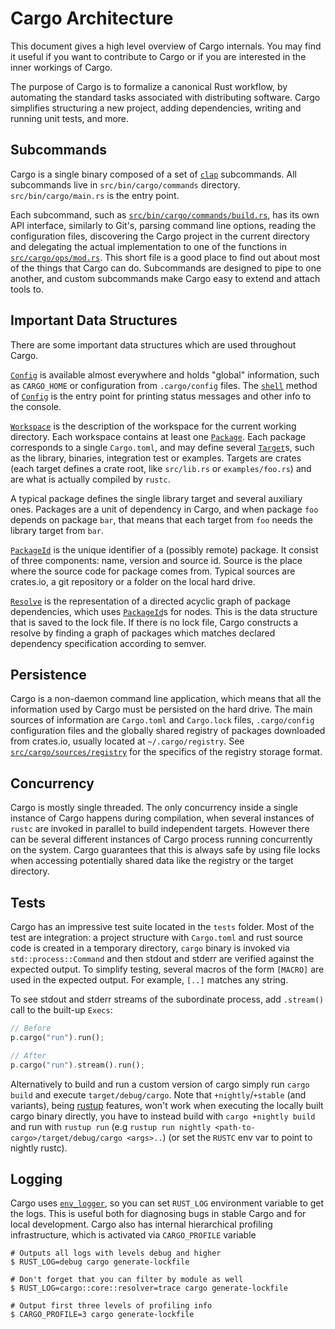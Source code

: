 # Cargo Architecture

This document gives a high level overview of Cargo internals. You may
find it useful if you want to contribute to Cargo or if you are
interested in the inner workings of Cargo.

The purpose of Cargo is to formalize a canonical Rust workflow, by automating
the standard tasks associated with distributing software. Cargo simplifies
structuring a new project, adding dependencies, writing and running unit tests,
and more.


## Subcommands

Cargo is a single binary composed of a set of [`clap`] subcommands. All subcommands live in
`src/bin/cargo/commands` directory. `src/bin/cargo/main.rs` is the entry point.

Each subcommand, such as [`src/bin/cargo/commands/build.rs`], has its own API
interface, similarly to Git's, parsing command line options, reading the
configuration files, discovering the Cargo project in the current directory and
delegating the actual implementation to one
of the functions in [`src/cargo/ops/mod.rs`]. This short file is a good
place to find out about most of the things that Cargo can do.
Subcommands are designed to pipe to one another, and custom subcommands make
Cargo easy to extend and attach tools to.

[`clap`]: https://clap.rs/
[`src/bin/cargo/commands/build.rs`]: src/bin/cargo/commands/build.rs
[`src/cargo/ops/mod.rs`]: src/cargo/ops/mod.rs


## Important Data Structures

There are some important data structures which are used throughout
Cargo.

[`Config`] is available almost everywhere and holds "global"
information, such as `CARGO_HOME` or configuration from
`.cargo/config` files. The [`shell`] method of [`Config`] is the entry
point for printing status messages and other info to the console.

[`Workspace`] is the description of the workspace for the current
working directory. Each workspace contains at least one
[`Package`]. Each package corresponds to a single `Cargo.toml`, and may
define several [`Target`]s, such as the library, binaries, integration
test or examples. Targets are crates (each target defines a crate
root, like `src/lib.rs` or `examples/foo.rs`) and are what is actually
compiled by `rustc`.

A typical package defines the single library target and several
auxiliary ones. Packages are a unit of dependency in Cargo, and when
package `foo` depends on package `bar`, that means that each target
from `foo` needs the library target from `bar`.

[`PackageId`] is the unique identifier of a (possibly remote)
package. It consist of three components: name, version and source
id. Source is the place where the source code for package comes
from. Typical sources are crates.io, a git repository or a folder on
the local hard drive.

[`Resolve`] is the representation of a directed acyclic graph of package
dependencies, which uses [`PackageId`]s for nodes. This is the data
structure that is saved to the lock file. If there is no lock file,
Cargo constructs a resolve by finding a graph of packages which
matches declared dependency specification according to semver.

[`Config`]: https://docs.rs/cargo/latest/cargo/util/config/struct.Config.html
[`shell`]: https://docs.rs/cargo/latest/cargo/util/config/struct.Config.html#method.shell
[`Workspace`]: https://docs.rs/cargo/latest/cargo/core/struct.Workspace.html
[`Package`]: https://docs.rs/cargo/latest/cargo/core/package/struct.Package.html
[`Target`]: https://docs.rs/cargo/latest/cargo/core/manifest/struct.Target.html
[`PackageId`]: https://docs.rs/cargo/latest/cargo/core/package_id/struct.PackageId.html
[`Resolve`]: https://docs.rs/cargo/latest/cargo/core/struct.Resolve.html


## Persistence

Cargo is a non-daemon command line application, which means that all
the information used by Cargo must be persisted on the hard drive. The
main sources of information are `Cargo.toml` and `Cargo.lock` files,
`.cargo/config` configuration files and the globally shared registry
of packages downloaded from crates.io, usually located at
`~/.cargo/registry`. See [`src/cargo/sources/registry`] for the specifics of
the registry storage format.

[`src/cargo/sources/registry`]: src/cargo/sources/registry


## Concurrency

Cargo is mostly single threaded. The only concurrency inside a single
instance of Cargo happens during compilation, when several instances
of `rustc` are invoked in parallel to build independent
targets. However there can be several different instances of Cargo
process running concurrently on the system. Cargo guarantees that this
is always safe by using file locks when accessing potentially shared
data like the registry or the target directory.


## Tests

Cargo has an impressive test suite located in the `tests` folder. Most
of the test are integration: a project structure with `Cargo.toml` and
rust source code is created in a temporary directory, `cargo` binary
is invoked via `std::process::Command` and then stdout and stderr are
verified against the expected output. To simplify testing, several
macros of the form `[MACRO]` are used in the expected output. For
example, `[..]` matches any string.

To see stdout and stderr streams of the subordinate process, add `.stream()`
call to the built-up `Execs`:

```rust
// Before
p.cargo("run").run();

// After
p.cargo("run").stream().run();
```

Alternatively to build and run a custom version of cargo simply run `cargo build`
and execute `target/debug/cargo`. Note that `+nightly`/`+stable` (and variants),
being [rustup] features, won't work when executing the locally
built cargo binary directly, you have to instead build with `cargo +nightly build`
and run with `rustup run` (e.g `rustup run nightly
<path-to-cargo>/target/debug/cargo <args>..`) (or set the `RUSTC` env var to point
to nightly rustc).

[rustup]: https://rustup.rs/


## Logging

Cargo uses [`env_logger`], so you can set
`RUST_LOG` environment variable to get the logs. This is useful both for diagnosing
bugs in stable Cargo and for local development. Cargo also has internal hierarchical
profiling infrastructure, which is activated via `CARGO_PROFILE` variable

```
# Outputs all logs with levels debug and higher
$ RUST_LOG=debug cargo generate-lockfile

# Don't forget that you can filter by module as well
$ RUST_LOG=cargo::core::resolver=trace cargo generate-lockfile

# Output first three levels of profiling info
$ CARGO_PROFILE=3 cargo generate-lockfile
```

[`env_logger`]: https://docs.rs/env_logger/*/env_logger/
